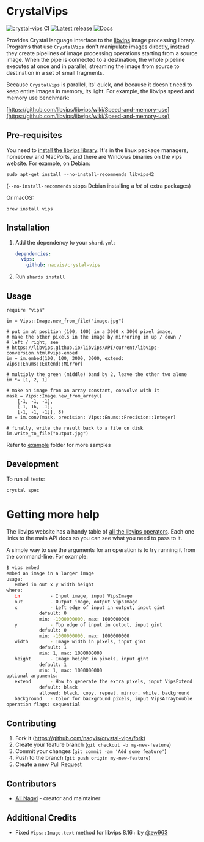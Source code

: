 # CrystalVips

[![crystal-vips CI](https://github.com/naqvis/crystal-vips/actions/workflows/ci.yml/badge.svg)](https://github.com/naqvis/crystal-vips/actions/workflows/ci.yml)
[![Latest release](https://img.shields.io/github/release/naqvis/crystal-vips.svg)](https://github.com/naqvis/crystal-vips/releases)
[![Docs](https://img.shields.io/badge/docs-available-brightgreen.svg)](https://naqvis.github.io/crystal-vips/)

Provides Crystal language interface to the [libvips](https://github.com/libvips/libvips) image processing library.
Programs that use `CrystalVips` don't manipulate images directly, instead they create pipelines of image processing operations starting from a source image. When the pipe is connected to a destination, the whole pipeline executes at once and in parallel, streaming the image from source to destination in a set of small fragments.

Because `CrystalVips` is parallel, its' quick, and because it doesn't need to keep entire images in memory, its light. For example, the libvips speed and memory use benchmark:

[https://github.com/libvips/libvips/wiki/Speed-and-memory-use](https://github.com/libvips/libvips/wiki/Speed-and-memory-use)

## Pre-requisites

You need to [install the libvips
library](https://www.libvips.org/install.html). It's in the linux package managers, homebrew and MacPorts, and there are Windows binaries on the vips website. For example, on Debian:

```
sudo apt-get install --no-install-recommends libvips42
```

(`--no-install-recommends` stops Debian installing a *lot* of extra packages)

Or macOS:

```
brew install vips
```

## Installation

1. Add the dependency to your `shard.yml`:

   ```yaml
   dependencies:
     vips:
       github: naqvis/crystal-vips
   ```

2. Run `shards install`

## Usage

```crystal
require "vips"

im = Vips::Image.new_from_file("image.jpg")

# put im at position (100, 100) in a 3000 x 3000 pixel image, 
# make the other pixels in the image by mirroring im up / down / 
# left / right, see
# https://libvips.github.io/libvips/API/current/libvips-conversion.html#vips-embed
im = im.embed(100, 100, 3000, 3000, extend: Vips::Enums::Extend::Mirror)

# multiply the green (middle) band by 2, leave the other two alone
im *= [1, 2, 1]

# make an image from an array constant, convolve with it
mask = Vips::Image.new_from_array([
    [-1, -1, -1],
    [-1, 16, -1],
    [-1, -1, -1]], 8)
im = im.conv(mask, precision: Vips::Enums::Precision::Integer)

# finally, write the result back to a file on disk
im.write_to_file("output.jpg")
```

Refer to [example](example) folder for more samples

## Development

To run all tests:

```
crystal spec
```

# Getting more help

The libvips website has a handy table of [all the libvips
operators](http://libvips.github.io/libvips/API/current/func-list.html). Each
one links to the main API docs so you can see what you need to pass to it.

A simple way to see the arguments for an operation is to try running it
from the command-line. For example:

```bash
$ vips embed
embed an image in a larger image
usage:
   embed in out x y width height
where:
   in           - Input image, input VipsImage
   out          - Output image, output VipsImage
   x            - Left edge of input in output, input gint
			default: 0
			min: -1000000000, max: 1000000000
   y            - Top edge of input in output, input gint
			default: 0
			min: -1000000000, max: 1000000000
   width        - Image width in pixels, input gint
			default: 1
			min: 1, max: 1000000000
   height       - Image height in pixels, input gint
			default: 1
			min: 1, max: 1000000000
optional arguments:
   extend       - How to generate the extra pixels, input VipsExtend
			default: black
			allowed: black, copy, repeat, mirror, white, background
   background   - Color for background pixels, input VipsArrayDouble
operation flags: sequential 
```

## Contributing

1. Fork it (<https://github.com/naqvis/crystal-vips/fork>)
2. Create your feature branch (`git checkout -b my-new-feature`)
3. Commit your changes (`git commit -am 'Add some feature'`)
4. Push to the branch (`git push origin my-new-feature`)
5. Create a new Pull Request

## Contributors

- [Ali Naqvi](https://github.com/naqvis) - creator and maintainer

## Additional Credits

- Fixed `Vips::Image.text` method for libvips 8.16+ by [@zw963](https://github.com/zw963)
